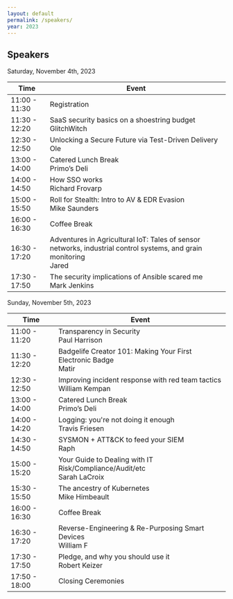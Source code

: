 ```yaml
---
layout: default
permalink: /speakers/
year: 2023
---
```


## Speakers

Saturday, November 4th, 2023

|     Time      |                                                          Event                                                          |
| ------------- | ----------------------------------------------------------------------------------------------------------------------- |
| 11:00 - 11:30 | Registration                                                                                                            |
| 11:30 - 12:20 | SaaS security basics on a shoestring budget <br/> GlitchWitch                                                           |
| 12:30 - 12:50 | Unlocking a Secure Future via Test-Driven Delivery <br/> Ole                                                            |
| 13:00 - 14:00 | Catered Lunch Break <br/> Primo’s Deli                                                                                  |
| 14:00 - 14:50 | How SSO works <br/>Richard Frovarp                                                                                      |
| 15:00 - 15:50 | Roll for Stealth: Intro to AV & EDR Evasion <br /> Mike Saunders                                                        |
| 16:00 - 16:30 | Coffee Break                                                                                                            |
| 16:30 - 17:20 | Adventures in Agricultural IoT: Tales of sensor networks, industrial control systems, and grain monitoring <br /> Jared |
| 17:30 - 17:50 | The security implications of Ansible scared me <br />Mark Jenkins                                                       |

Sunday, November 5th, 2023

|     Time      |                                   Event                                   |
| ------------- | ------------------------------------------------------------------------- |
| 11:00 - 11:20 | Transparency in Security <br/>Paul Harrison                               |
| 11:30 - 12:20 | Badgelife Creator 101: Making Your First Electronic Badge <br/> Matir     |
| 12:30 - 12:50 | Improving incident response with red team tactics <br/> William Kempan    |
| 13:00 - 14:00 | Catered Lunch Break <br/> Primo’s Deli                                    |
| 14:00 - 14:20 | Logging: you're not doing it enough <br/>Travis Friesen                   |
| 14:30 - 14:50 | SYSMON + ATT&CK to feed your SIEM <br/> Raph                              |
| 15:00 - 15:20 | Your Guide to Dealing with IT Risk/Compliance/Audit/etc<br/>Sarah LaCroix |
| 15:30 - 15:50 | The ancestry of Kubernetes<br/>Mike Himbeault                             |
| 16:00 - 16:30 | Coffee Break                                                              |
| 16:30 - 17:20 | Reverse-Engineering & Re-Purposing Smart Devices<br/>William F            |
| 17:30 - 17:50 | Pledge, and why you should use it<br/>Robert Keizer                       |
| 17:50 - 18:00 | Closing Ceremonies                                                        |

